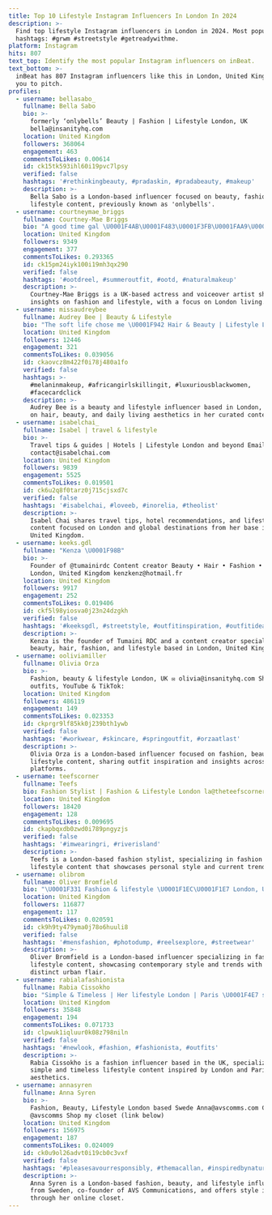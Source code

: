 ```yaml
---
title: Top 10 Lifestyle Instagram Influencers In London In 2024
description: >-
  Find top lifestyle Instagram influencers in London in 2024. Most popular
  hashtags: #grwm #streetstyle #getreadywithme.
platform: Instagram
hits: 807
text_top: Identify the most popular Instagram influencers on inBeat.
text_bottom: >-
  inBeat has 807 Instagram influencers like this in London, United Kingdom for
  you to pitch.
profiles:
  - username: bellasabo_
    fullname: Bella Sabo
    bio: >-
      formerly ‘onlybells’ Beauty | Fashion | Lifestyle London, UK
      bella@insanityhq.com
    location: United Kingdom
    followers: 368064
    engagement: 463
    commentsToLikes: 0.00614
    id: ck15tk593ihl60i19pvc7lpsy
    verified: false
    hashtags: '#rethinkingbeauty, #pradaskin, #pradabeauty, #makeup'
    description: >-
      Bella Sabo is a London-based influencer focused on beauty, fashion, and
      lifestyle content, previously known as 'onlybells'.
  - username: courtneymae_briggs
    fullname: Courtney-Mae Briggs
    bio: "A good time gal \U0001F4AB\U0001F483\U0001F3FB\U0001FAA9\U0001F377 Fashion | Lifestyle | London Living Actress | Voiceover artist"
    location: United Kingdom
    followers: 9349
    engagement: 377
    commentsToLikes: 0.293365
    id: ck15pm24iyk100i19mh3qx290
    verified: false
    hashtags: '#ootdreel, #summeroutfit, #ootd, #naturalmakeup'
    description: >-
      Courtney-Mae Briggs is a UK-based actress and voiceover artist sharing
      insights on fashion and lifestyle, with a focus on London living.
  - username: missaudreybee
    fullname: Audrey Bee | Beauty & Lifestyle
    bio: "The soft life chose me \U0001F942 Hair & Beauty | Lifestyle London, UK Missaudreybee@hotmail.com"
    location: United Kingdom
    followers: 12446
    engagement: 321
    commentsToLikes: 0.039056
    id: ckaovcz8m422f0i78j480a1fo
    verified: false
    hashtags: >-
      #melaninmakeup, #africangirlskillingit, #luxuriousblackwomen,
      #facecardclick
    description: >-
      Audrey Bee is a beauty and lifestyle influencer based in London, focusing
      on hair, beauty, and daily living aesthetics in her curated content.
  - username: isabelchai_
    fullname: Isabel | travel & lifestyle
    bio: >-
      Travel tips & guides | Hotels | Lifestyle London and beyond Email:
      contact@isabelchai.com
    location: United Kingdom
    followers: 9839
    engagement: 5525
    commentsToLikes: 0.019501
    id: ck6u2q8f0tarz0j715cjsxd7c
    verified: false
    hashtags: '#isabelchai, #loveeb, #inorelia, #theolist'
    description: >-
      Isabel Chai shares travel tips, hotel recommendations, and lifestyle
      content focused on London and global destinations from her base in the
      United Kingdom.
  - username: keeks.gdl
    fullname: "Kenza \U0001F98B"
    bio: >-
      Founder of @tumainirdc Content creator Beauty • Hair • Fashion • Lifestyle
      London, United Kingdom kenzkenz@hotmail.fr
    location: United Kingdom
    followers: 9917
    engagement: 252
    commentsToLikes: 0.019406
    id: ckf5l98yiosva0j23n24dzgkh
    verified: false
    hashtags: '#keeksgdl, #streetstyle, #outfitinspiration, #outfitideas'
    description: >-
      Kenza is the founder of Tumaini RDC and a content creator specializing in
      beauty, hair, fashion, and lifestyle based in London, United Kingdom.
  - username: ooliviamiller
    fullname: Olivia Orza
    bio: >-
      Fashion, beauty & lifestyle London, UK ✉️ olivia@insanityhq.com Shop my
      outfits, YouTube & TikTok:
    location: United Kingdom
    followers: 486119
    engagement: 149
    commentsToLikes: 0.023353
    id: ckprgr9lf85kk0j239bth1ywb
    verified: false
    hashtags: '#workwear, #skincare, #springoutfit, #orzaatlast'
    description: >-
      Olivia Orza is a London-based influencer focused on fashion, beauty, and
      lifestyle content, sharing outfit inspiration and insights across multiple
      platforms.
  - username: teefscorner
    fullname: Teefs
    bio: Fashion Stylist | Fashion & Lifestyle London la@theteefscorner.com
    location: United Kingdom
    followers: 18420
    engagement: 128
    commentsToLikes: 0.009695
    id: ckapbqxdb0zwd0i789pngyzjs
    verified: false
    hashtags: '#imwearingri, #riverisland'
    description: >-
      Teefs is a London-based fashion stylist, specializing in fashion and
      lifestyle content that showcases personal style and current trends.
  - username: olibrom
    fullname: Oliver Bromfield
    bio: "\U0001F331 Fashion & lifestyle \U0001F1EC\U0001F1E7 London, Uk \U0001F50C Represented by @thepauseagency \U0001F4E9 Contact: oliver@thepauseagency.com"
    location: United Kingdom
    followers: 116877
    engagement: 117
    commentsToLikes: 0.020591
    id: ck9h9ty479yma0j78o6huuli8
    verified: false
    hashtags: '#mensfashion, #photodump, #reelsexplore, #streetwear'
    description: >-
      Oliver Bromfield is a London-based influencer specializing in fashion and
      lifestyle content, showcasing contemporary style and trends with a
      distinct urban flair.
  - username: rabialafashionista
    fullname: Rabia Cissokho
    bio: "Simple & Timeless | Her lifestyle London | Paris \U0001F4E7 sharonne@miss-represent.com"
    location: United Kingdom
    followers: 35848
    engagement: 194
    commentsToLikes: 0.071733
    id: clpwuk1iqluur0k08z798niln
    verified: false
    hashtags: '#newlook, #fashion, #fashionista, #outfits'
    description: >-
      Rabia Cissokho is a fashion influencer based in the UK, specializing in
      simple and timeless lifestyle content inspired by London and Parisian
      aesthetics.
  - username: annasyren
    fullname: Anna Syren
    bio: >-
      Fashion, Beauty, Lifestyle London based Swede Anna@avscomms.com Co-Founder
      @avscomms Shop my closet (link below)
    location: United Kingdom
    followers: 156975
    engagement: 187
    commentsToLikes: 0.024009
    id: ck0u9ol26advt0i19cb0c3vxf
    verified: false
    hashtags: '#pleasesavourresponsibly, #themacallan, #inspiredbynature, #chicoutfits'
    description: >-
      Anna Syren is a London-based fashion, beauty, and lifestyle influencer
      from Sweden, co-founder of AVS Communications, and offers style insights
      through her online closet.
---
```


